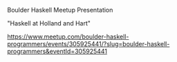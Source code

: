 
Boulder Haskell Meetup Presentation

"Haskell at Holland and Hart"

https://www.meetup.com/boulder-haskell-programmers/events/305925441/?slug=boulder-haskell-programmers&eventId=305925441
